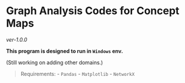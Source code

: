 # Graph Analysis Codes for Concept Maps
*ver-1.0.0*

**This program is designed to run in `Windows` env.**

(Still working on adding other domains.)

>Requirements:
    - `Pandas`
    - `Matplotlib`
    - `NetworkX`